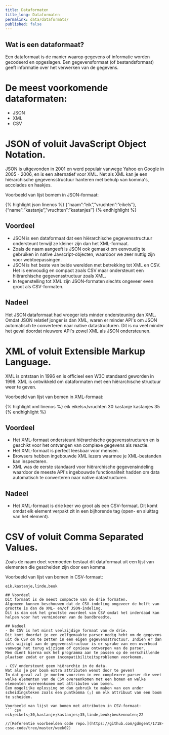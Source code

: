 ```yaml
---
title: Dataformaten
title_long: Dataformaten
permalink: data/dataformats/
published: false
---
```


Wat is een dataformaat?
-----------------------
Een dataformaat is de manier waarop gegevens of informatie worden gecodeerd en opgeslagen. 
Een gegevensformaat (of bestandsformaat) geeft informatie over het verwerken van de gegevens.

# De meest voorkomende dataformaten:
- JSON
- XML
- CSV

# JSON of voluit JavaScript Object Notation.

JSON is uitgevonden in 2001 en werd populair vanwege Yahoo en Google in 2005 - 2006, en is een alternatief voor XML. Net als XML kan je een hiërarchische gegevensstructuur hanteren met behulp van komma's, accolades en haakjes.

Voorbeeld van lijst bomem in JSON-formaat:

{% highlight json linenos %} 
{“naam”:”eik”,”vruchten”:”eikels″},
{“name”:”kastanje”,”vruchten”:”kastanjes″}
{% endhighlight %}

## Voordeel
- JSON is een dataformaat dat een hiërarchische gegevensstructuur ondersteunt terwijl ze kleiner zijn dan het XML-formaat.
- Zoals de naam aangeeft is JSON ook gemaakt om eenvoudig te gebruiken in native Javscript-objecten, waardoor we zeer nuttig zijn voor webtoepassingen.
- JSON is het beste van beide werelden met betrekking tot XML en CSV.
Het is eenvoudig en compact zoals CSV maar ondersteunt een hiërarchische gegevensstructuur zoals XML. 
- In tegenstelling tot XML zijn JSON-formaten slechts ongeveer even groot als CSV-formaten.

## Nadeel
Het JSON dataformaat had vroeger iets minder ondersteuning dan XML. Omdat JSON relatief jonger is dan XML, waren er minder API's om JSON automatisch te converteren naar native datastructuren. Dit is nu veel minder het geval doordat nieuwere API's zowel XML als JSON ondersteunen.

# XML of voluit Extensible Markup Language.
XML is ontstaan in 1996 en is officieel een W3C standaard geworden in 1998. XML is ontwikkeld om dataformaten met een hiërarchische structuur weer te geven.

Voorbeeld van lijst van bomen in XML-formaat:

{% highlight xml linenos %} 
<boom>
<naam>eik</naam>
<vruchten>eikels</vruchten
<maxHoogte>30</maxHoogte>
</boom>
<boom>
<naam>kastanje</naam>
<vruchten>kastanjes</vruchten>
<maxHoogte>35</maxHoogte>
</boom>
{% endhighlight %}

## Voordeel
- Het XML-formaat ondersteunt hiërarchische gegevensstructuren en is geschikt voor het ontvangen van complexe gegevens als reactie.
- Het XML-formaat is perfect leesbaar voor mensen.
- Browsers hebben ingebouwde XML lezers waarmee je XML-bestanden kan inspecteren.
- XML was de eerste standaard voor hiërarchische gegevensindeling waardoor de meeste API's ingebouwde functionaliteit hadden om data automatisch te converteren naar native datastructuren.

## Nadeel
- Het XML-formaat is drie keer wo groot als een CSV-formaat.
Dit komt omdat elk element verpakt zit in een bijhorende tag (open- en sluittag van het element).

# CSV of voluit Comma Separated Values.
Zoals de naam doet vermoeden bestaat dit dataformaat uit een lijst van elementen die gescheiden zijn door een komma.

Voorbeeld van lijst van bomen in CSV-formaat:
``` csv
eik,kastanje,linde,beuk

## Voordeel
Dit formaat is de meest compacte van de drie formaten.
Algemeen kunnen beschouwen dat de CSV-indeling ongeveer de helft van grootte is dan de XML- en/of JSON-indeling.
Dit is dan ook het grootste voordeel van CSV omdat het inderdaad kan helpen voor het verminderen van de bandbreedte.

## Nadeel
- De CSV is het minst veelzijdige formaat van de drie.
Dit komt doordat je een zelfgemaakte parser nodig hebt om de gegevens uit de CSV om te zetten in een eigen gegevensstructuur. Indien er dan iets wijzigt aan de gegevensstructuur is er sprake van een overhead vanwege het terug wijzigen of opnieuw ontwerpen van de parser.
Men dient hierna ook het programma aan te passen op de verschillende plaatsen zodat er geen incompatibiliteitsproblemen voorkomen.

- CSV ondersteunt geen hiërarchie in de data.
Wat als je per boom extra attributen wenst door te geven?
In dat geval zal je moeten voorzien in een complexere parser die weet welke elementen van de CSV overeenkomen met een bomen en welke elementen overeenkomen met attributen van bomen.
Een mogelijke oplossing om dan gebruik te maken van een ander scheidingsteken zoals een puntkomma (;) om elk attribuut van een boom te scheiden.

Voorbeeld van lijst van bomen met attributen in CSV-formaat:
``` csv
eik;eikels;30,kastanje;kastanjes;35,linde,beuk;beukennoten;22

//[Referentie voorbeelden code repo.](https://github.com/gdmgent/1718-csse-code/tree/master/week02)